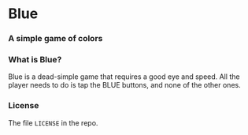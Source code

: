 #  Blue
### A simple game of colors


### What is Blue?

Blue is a dead-simple game that requires a good eye and speed. All the player needs to do is tap the BLUE buttons, and none of the other ones.


### License

The file `LICENSE` in the repo.